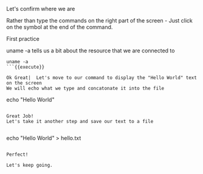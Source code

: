Let's confirm where we are

Rather than type the commands on the right part of the screen - Just click on the symbol at the end of the command.

First practice

uname -a tells us a bit about the resource that we are connected to

```
uname -a
```{{execute}}

Ok Great|  Let's move to our command to display the "Hello World" text on the screen
We will echo what we type and concatonate it into the file

```
echo "Hello World"
```{{execute}}

Great Job!
Let's take it another step and save our text to a file


```
echo "Hello World" > hello.txt
```{{execute}}

Perfect!

Let's keep going.